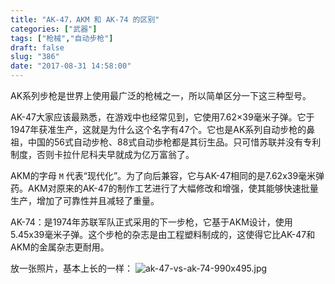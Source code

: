 ```yaml
---
title: "AK-47，AKM 和 AK-74 的区别"
categories: ["武器"]
tags: ["枪械","自动步枪"]
draft: false
slug: "386"
date: "2017-08-31 14:58:00"
---
```


AK系列步枪是世界上使用最广泛的枪械之一，所以简单区分一下这三种型号。

AK-47大家应该最熟悉，在游戏中也经常见到，它使用7.62×39毫米子弹。它于1947年获准生产，这就是为什么这个名字有47个。它也是AK系列自动步枪的鼻祖，中国的56式自动步枪、88式自动歩枪都是其衍生品。只可惜苏联并没有专利制度，否则卡拉什尼科夫早就成为亿万富翁了。

AKM的字母 `M` 代表“现代化”。为了向后兼容，它与AK-47相同的是7.62x39毫米弹药。AKM对原来的AK-47的制作工艺进行了大幅修改和增强，使其能够快速批量生产，增加了可靠性并且减轻了重量。

AK-74：是1974年苏联军队正式采用的下一步枪，它基于AKM设计，使用5.45x39毫米子弹。这个步枪的杂志是由工程塑料制成的，这使得它比AK-47和AKM的金属杂志更耐用。

放一张照片，基本上长的一样：
![ak-47-vs-ak-74-990x495.jpg][1]


  [1]: https://zhangchen915.com/usr/uploads/2017/08/62705245.jpg
